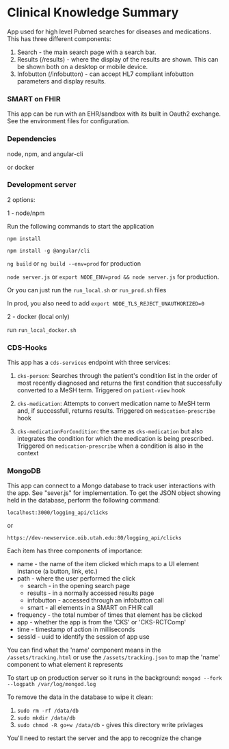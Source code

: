 # Clinical Knowledge Summary

App used for high level Pubmed searches for diseases and medications. This has three different components:
1. Search - the main search page with a search bar.
2. Results (/results) - where the display of the results are shown. This can be shown both on a desktop or mobile device.
3. Infobutton (/infobutton) - can accept HL7 compliant infobutton parameters and display results.

### SMART on FHIR
This app can be run with an EHR/sandbox with its built in Oauth2 exchange. See the environment files for configuration.

### Dependencies
node, npm, and angular-cli

or docker

### Development server

2 options:

1 - node/npm

Run the following commands to start the application

`npm install`

`npm install -g @angular/cli`

`ng build` or `ng build --env=prod` for production

`node server.js` or `export NODE_ENV=prod && node server.js` for production.

Or you can just run the `run_local.sh` or `run_prod.sh` files

In prod, you also need to add `export NODE_TLS_REJECT_UNAUTHORIZED=0`

2 - docker (local only)

run `run_local_docker.sh`

### CDS-Hooks

This app has a `cds-services` endpoint with three services:

1. `cks-person`: Searches through the patient's condition list in the order of most recently diagnosed and returns the first 
condition that successfully converted to a MeSH term. Triggered on `patient-view` hook

2. `cks-medication`: Attempts to convert medication name to MeSH term and, if successfull, returns results. 
Triggered on `medication-prescribe` hook

3. `cks-medicationForCondition`: the same as `cks-medication` but also integrates the condition for which the medication 
is being prescribed. Triggered on `medication-prescribe` when a condition is also in the context

### MongoDB

This app can connect to a Mongo database to track user interactions with the app. See "sever.js" for implementation.
To get the JSON object showing held in the database, perform the following command:

`localhost:3000/logging_api/clicks`

or

`https://dev-newservice.oib.utah.edu:80/logging_api/clicks`

Each item has three components of importance:

* name - the name of the item clicked which maps to a UI element instance (a button, link, etc.)
* path - where the user performed the click
  * search - in the opening search page
  * results - in a normally accessed results page
  * infobutton - accessed through an infobutton call
  * smart - all elements in a SMART on FHIR call
* frequency - the total number of times that element has be clicked
* app - whether the app is from the 'CKS' or 'CKS-RCTComp'
* time - timestamp of action in milliseconds
* sessId - uuid to identify the session of app use

You can find what the 'name' component means in the `/assets/tracking.html` or use the `/assets/tracking.json` to map 
the 'name' component to what element it represents

To start up on production server so it runs in the background:
`mongod --fork --logpath /var/log/mongod.log`

To remove the data in the database to wipe it clean:
1. `sudo rm -rf /data/db`
2. `sudo mkdir /data/db`
3. `sudo chmod -R go+w /data/db` - gives this directory write privlages

You'll need to restart the server and the app to recognize the change
